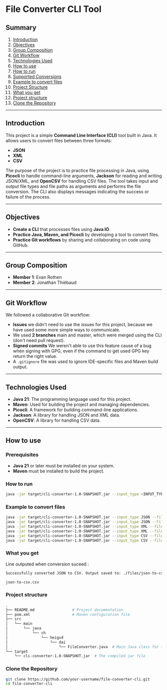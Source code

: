 # File Converter CLI Tool

## Summary
1. [Introduction](#introduction)
2. [Objectives](#objectives)
3. [Group Composition](#group-composition)
4. [Git Workflow](#git-workflow)
5. [Technologies Used](#technologies-used)
6. [How to use](#how-to-use)
7. [How to run](#how-to-run)
8. [Supported Conversions](#supported-conversions)
9. [Example to convert files](#example-to-convert-files)
10. [Project Structure](#project-structure)
11. [What you get ](#what-you-get)
12. [Project structure  ](#project-structure)
13. [Clone the Repository](#clone-the-repository)

---

## Introduction

This project is a simple **Command Line Interface (CLI)** tool built in Java. It allows users to convert files between three formats:
- **JSON**
- **XML**
- **CSV**

The purpose of the project is to practice file processing in Java, using **Picocli** to handle command-line arguments, **Jackson** for reading and writing JSON/XML, and **OpenCSV** for handling CSV files. The tool takes input and output file types and file paths as arguments and performs the file conversion. The CLI also displays messages indicating the success or failure of the process.

---

## Objectives

- **Create a CLI** that processes files using **Java IO**.
- **Practice Java, Maven, and Picocli** by developing a tool to convert files.
- **Practice Git workflows** by sharing and collaborating on code using GitHub.
  
---

## Group Composition

- **Member 1**: Evan Rothen
- **Member 2**: Jonathan Thiébaud

---

## Git Workflow

We followed a collaborative Git workflow:
- **Issues** we didn't need to use the issues for this project, because we have used some more simple ways to communicate.
- We used **2 branches** main and master, which were merged using the CLI (don't need pull request).
- **Signed commits** We weren't able to use this feature cause of a bug when signing with GPG, even if the command to get used GPG key return the right value. 
- A `.gitignore` file was used to ignore IDE-specific files and Maven build output.

---

## Technologies Used

- **Java 21**: The programming language used for this project.
- **Maven**: Used for building the project and managing dependencies.
- **Picocli**: A framework for building command-line applications.
- **Jackson**: A library for handling JSON and XML data.
- **OpenCSV**: A library for handling CSV data.

---

## How to use

### Prerequisites

- **Java 21** or later must be installed on your system.
- **Maven** must be installed to build the project.

### How to run

```bash
java -jar target/cli-converter-1.0-SNAPSHOT.jar --input_type <INPUT_TYPE> --filepath <PATH_TO_INPUT_FILE> --output_type <OUTPUT_TYPE>
```
  
### Example to convert files

```bash
java -jar target/cli-converter-1.0-SNAPSHOT.jar --input_type JSON --filepath ./files/input.json --output_type CSV
java -jar target/cli-converter-1.0-SNAPSHOT.jar --input_type JSON --filepath ./files/input.json --output_type XML
java -jar target/cli-converter-1.0-SNAPSHOT.jar --input_type XML --filepath ./files/input.xml --output_type JSON
java -jar target/cli-converter-1.0-SNAPSHOT.jar --input_type XML --filepath ./files/input.xml --output_type CSV
java -jar target/cli-converter-1.0-SNAPSHOT.jar --input_type CSV --filepath ./files/input.csv --output_type JSON
java -jar target/cli-converter-1.0-SNAPSHOT.jar --input_type CSV --filepath ./files/input.csv --output_type XML 
```

### What you get 

Line outputed when conversion suceed :
```bash
Successfully converted JSON to CSV. Output saved to: ./files/json-to-csv.csv
```
```bash
json-to-csv.csv
```

### Project structure 

```bash
.
├── README.md                 # Project documentation
├── pom.xml                   # Maven configuration file
├── src
│   └── main
│       └── java
│           └── ch
│               └── heigvd
│                   └── dai
│                       └── FileConverter.java  # Main Java class for the CLI tool
└── target
    └── cli-converter-1.0-SNAPSHOT.jar  # The compiled jar file
```

### Clone the Repository

```bash
git clone https://github.com/your-username/file-converter-cli.git
cd file-converter-cli
